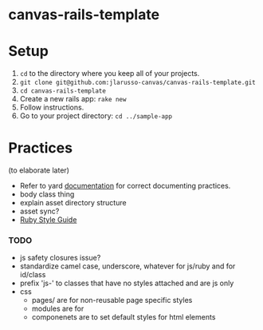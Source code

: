 canvas-rails-template
=====================
# Setup
1. `cd` to the directory where you keep all of your projects.
2. `git clone git@github.com:jlarusso-canvas/canvas-rails-template.git`
3. `cd canvas-rails-template`
4. Create a new rails app: `rake new`
5. Follow instructions.
6. Go to your project directory: `cd ../sample-app`

# Practices
(to elaborate later)  
- Refer to yard [documentation](http://rubydoc.info/gems/yard/file/docs/GettingStarted.md) for correct documenting practices.
- body class thing
- explain asset directory structure
- asset sync?
- [Ruby Style Guide](https://github.com/bbatsov/ruby-style-guide)

### TODO
- js safety closures issue?
- standardize camel case, underscore, whatever for js/ruby and for id/class
- prefix 'js-' to classes that have no styles attached and are js only
- css
  - pages/ are for non-reusable page specific styles
  - modules are for 
  - componenets are to set default styles for html elements
